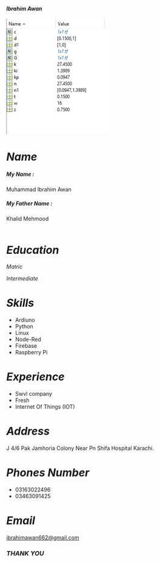 #### ***Ibrahim Awan***

![Picture](https://github.com/Ibrahimawan662/cv/blob/main/7.PNG)


# ***Name***

##### *My Name* :
Muhammad Ibrahim Awan
</br>

##### *My Father Name* :
Khalid Mehmood </br>
</br>

# ***Education***

*Matric*

*Intermediate*

# ***Skills***

+ Ardiuno 
+ Python 
+ Linux
+ Node-Red 
+ Firebase
+ Raspberry Pi 

# ***Experience***

+ Swvl company
+ Fresh
+ Internet Of Things (IOT)

# ***Address***

J 4/6 Pak Jamhoria Colony Near Pn Shifa Hospital Karachi.

# ***Phones Number***
+ 03163022496
+ 03463091425

# ***Email***

ibrahimawan662@gmail.com


### ***THANK YOU***




















